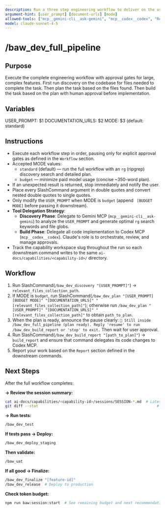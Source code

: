 ```yaml
---
description: Run a three step engineering workflow to deliver on the user_prompt
argument-hint: [user_prompt] [document-urls] [mode]
allowed-tools: ["mcp__gemini-cli__ask-gemini", "mcp__codex__codex", "Read", "Write", "Edit", "Glob", "Grep", "run_shell_command"]
model: claude-sonnet-4-5
---
```


# /baw_dev_full_pipeline

## Purpose
Execute the complete engineering workflow with approval gates for large, complex features.
First run discovery on the codebase for files needed to complete the task.
Then plan the task based on the files found.
Then build the task based on the plan with human approval before implementation.

## Variables
USER_PROMPT: $1
DOCUMENTATION_URLS: $2
MODE: $3 (default: standard)

## Instructions
- Execute each workflow step in order, pausing only for explicit approval gates as defined in the `Workflow` section.
- Accepted MODE values:
  - `standard` (default) — run the full workflow with an `rg` (ripgrep) discovery search and detailed plan.
  - `budget` — minimize paid model usage (concise ~350-word plan).
- If an unexpected result is returned, stop immediately and notify the user.
- Place every SlashCommand argument in double quotes and convert nested double quotes to single quotes.
- Only modify the `USER_PROMPT` when MODE is `budget` (append ` [BUDGET MODE]` before passing it downstream).
- **Tool Delegation Strategy**:
  - **Discovery Phase**: Delegate to Gemini MCP (`mcp__gemini-cli__ask-gemini`) to analyze the `USER_PROMPT` and generate optimal `rg` search keywords and file globs.
  - **Build Phase**: Delegate all code implementation to Codex MCP (`mcp__codex__codex`). Claude's role is to orchestrate, review, and manage approvals.
- Track the capability workspace slug throughout the run so each downstream command writes to the same
  `ai-docs/capabilities/<capability-id>/` directory.

## Workflow
1. Run SlashCommand(`/baw_dev_discovery "[USER_PROMPT]"`) -> `relevant_files_collection_path`.
2. If MODE is `budget`, run SlashCommand(`/baw_dev_plan "[USER_PROMPT] [BUDGET MODE]" "[DOCUMENTATION_URLS]" "[relevant_files_collection_path]"`); otherwise run `/baw_dev_plan "[USER_PROMPT]" "[DOCUMENTATION_URLS]" "[relevant_files_collection_path]"` to obtain `path_to_plan`.
3. When the plan is ready, announce the pause clearly: `🛑 Still inside /baw_dev_full_pipeline (plan ready). Reply 'resume' to run /baw_dev_build_report or 'stop' to exit.` Then wait for user approval.
4. Run SlashCommand(`/baw_dev_build_report "[path_to_plan]"`) -> `build_report` and ensure that command delegates its code changes to Codex MCP.
5. Report your work based on the `Report` section defined in the downstream commands.

## Next Steps
After the full workflow completes:

**→ Review the session summary:**
```bash
cat ai-docs/capabilities/<capability-id>/sessions/SESSION-*.md  # Latest session
git diff --stat                                                      # See all changes
```

**→ Run tests:**
```bash
/baw_dev_test
```

**If tests pass → Deploy:**
```bash
/baw_dev_deploy_staging
```

**Then validate:**
```bash
/baw_uat
```

**If all good → Finalize:**
```bash
/baw_dev_finalize "[feature-id]"
/baw_dev_release  # Deploy to production
```

**Check token budget:**
```bash
npm run baw:session:start  # See remaining budget and next recommendations
```
